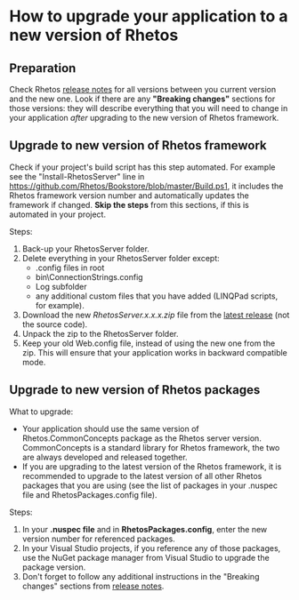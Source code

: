 # How to upgrade your application to a new version of Rhetos

## Preparation

Check Rhetos [release notes](https://github.com/Rhetos/Rhetos/blob/master/ChangeLog.md)
for all versions between you current version and the new one.
Look if there are any **"Breaking changes"** sections for those versions:
they will describe everything that you will need to change in your application
*after* upgrading to the new version of Rhetos framework.

## Upgrade to new version of Rhetos framework

Check if your project's build script has this step automated.
For example see the "Install-RhetosServer" line in
<https://github.com/Rhetos/Bookstore/blob/master/Build.ps1>,
it includes the Rhetos framework version number
and automatically updates the framework if changed.
**Skip the steps** from this sections, if this is automated in your project.

Steps:

1. Back-up your RhetosServer folder.
2. Delete everything in your RhetosServer folder except:
   * .config files in root
   * bin\ConnectionStrings.config
   * Log subfolder
   * any additional custom files that you have added (LINQPad scripts, for example).
3. Download the new *RhetosServer.x.x.x.zip* file from the
   [latest release](https://github.com/Rhetos/Rhetos/releases) (not the source code).
4. Unpack the zip to the RhetosServer folder.
5. Keep your old Web.config file, instead of using the new one from the zip.
   This will ensure that your application works in backward compatible mode.

## Upgrade to new version of Rhetos packages

What to upgrade:

* Your application should use the same version of Rhetos.CommonConcepts package as
  the Rhetos server version. CommonConcepts is a standard library for Rhetos framework,
  the two are always developed and released together.
* If you are upgrading to the latest version of the Rhetos framework,
  it is recommended to upgrade to the latest version of all other Rhetos packages
  that you are using (see the list of packages in your .nuspec file
  and RhetosPackages.config file).

Steps:

1. In your **.nuspec file** and in **RhetosPackages.config**, enter the new version number
   for referenced packages.
2. In your Visual Studio projects, if you reference any of those packages,
   use the NuGet package manager from Visual Studio to upgrade the package version.
3. Don't forget to follow any additional instructions in the "Breaking changes"
   sections from [release notes](https://github.com/Rhetos/Rhetos/blob/master/ChangeLog.md).
